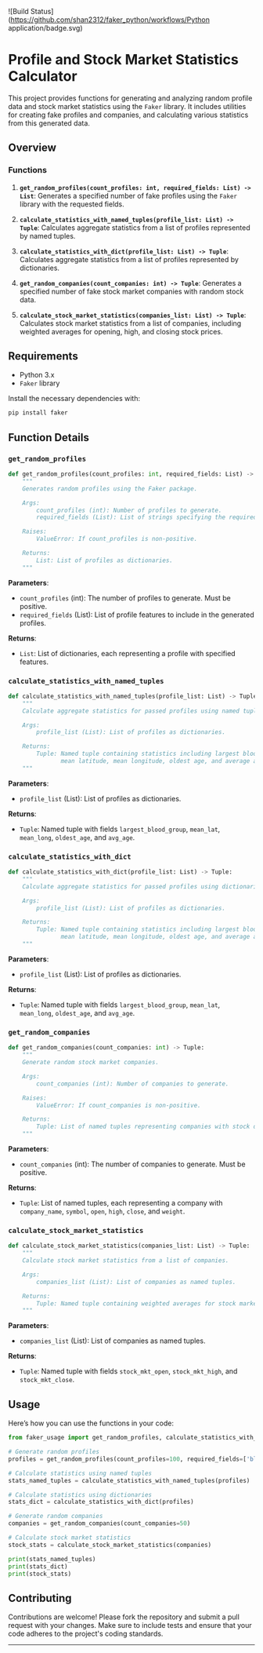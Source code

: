 ![Build Status](https://github.com/shan2312/faker_python/workflows/Python application/badge.svg)
# Profile and Stock Market Statistics Calculator

This project provides functions for generating and analyzing random profile data and stock market statistics using the `Faker` library. It includes utilities for creating fake profiles and companies, and calculating various statistics from this generated data.

## Overview

### Functions

1. **`get_random_profiles(count_profiles: int, required_fields: List) -> List`**:
   Generates a specified number of fake profiles using the `Faker` library with the requested fields.

2. **`calculate_statistics_with_named_tuples(profile_list: List) -> Tuple`**:
   Calculates aggregate statistics from a list of profiles represented by named tuples.

3. **`calculate_statistics_with_dict(profile_list: List) -> Tuple`**:
   Calculates aggregate statistics from a list of profiles represented by dictionaries.

4. **`get_random_companies(count_companies: int) -> Tuple`**:
   Generates a specified number of fake stock market companies with random stock data.

5. **`calculate_stock_market_statistics(companies_list: List) -> Tuple`**:
   Calculates stock market statistics from a list of companies, including weighted averages for opening, high, and closing stock prices.

## Requirements

- Python 3.x
- `Faker` library

Install the necessary dependencies with:

```bash
pip install faker
```

## Function Details

### `get_random_profiles`

```python
def get_random_profiles(count_profiles: int, required_fields: List) -> List:
    """
    Generates random profiles using the Faker package.

    Args:
        count_profiles (int): Number of profiles to generate.
        required_fields (List): List of strings specifying the required profile features.

    Raises:
        ValueError: If count_profiles is non-positive.

    Returns:
        List: List of profiles as dictionaries.
    """
```

**Parameters**:
- `count_profiles` (int): The number of profiles to generate. Must be positive.
- `required_fields` (List): List of profile features to include in the generated profiles.

**Returns**:
- `List`: List of dictionaries, each representing a profile with specified features.

### `calculate_statistics_with_named_tuples`

```python
def calculate_statistics_with_named_tuples(profile_list: List) -> Tuple:
    """
    Calculate aggregate statistics for passed profiles using named tuples.

    Args:
        profile_list (List): List of profiles as dictionaries.

    Returns:
        Tuple: Named tuple containing statistics including largest blood group,
               mean latitude, mean longitude, oldest age, and average age.
    """
```

**Parameters**:
- `profile_list` (List): List of profiles as dictionaries.

**Returns**:
- `Tuple`: Named tuple with fields `largest_blood_group`, `mean_lat`, `mean_long`, `oldest_age`, and `avg_age`.

### `calculate_statistics_with_dict`

```python
def calculate_statistics_with_dict(profile_list: List) -> Tuple:
    """
    Calculate aggregate statistics for passed profiles using dictionaries.

    Args:
        profile_list (List): List of profiles as dictionaries.

    Returns:
        Tuple: Named tuple containing statistics including largest blood group,
               mean latitude, mean longitude, oldest age, and average age.
    """
```

**Parameters**:
- `profile_list` (List): List of profiles as dictionaries.

**Returns**:
- `Tuple`: Named tuple with fields `largest_blood_group`, `mean_lat`, `mean_long`, `oldest_age`, and `avg_age`.

### `get_random_companies`

```python
def get_random_companies(count_companies: int) -> Tuple:
    """
    Generate random stock market companies.

    Args:
        count_companies (int): Number of companies to generate.

    Raises:
        ValueError: If count_companies is non-positive.

    Returns:
        Tuple: List of named tuples representing companies with stock data.
    """
```

**Parameters**:
- `count_companies` (int): The number of companies to generate. Must be positive.

**Returns**:
- `Tuple`: List of named tuples, each representing a company with `company_name`, `symbol`, `open`, `high`, `close`, and `weight`.

### `calculate_stock_market_statistics`

```python
def calculate_stock_market_statistics(companies_list: List) -> Tuple:
    """
    Calculate stock market statistics from a list of companies.

    Args:
        companies_list (List): List of companies as named tuples.

    Returns:
        Tuple: Named tuple containing weighted averages for stock market open, high, and close prices.
    """
```

**Parameters**:
- `companies_list` (List): List of companies as named tuples.

**Returns**:
- `Tuple`: Named tuple with fields `stock_mkt_open`, `stock_mkt_high`, and `stock_mkt_close`.

## Usage

Here’s how you can use the functions in your code:

```python
from faker_usage import get_random_profiles, calculate_statistics_with_named_tuples, calculate_statistics_with_dict, get_random_companies, calculate_stock_market_statistics

# Generate random profiles
profiles = get_random_profiles(count_profiles=100, required_fields=['blood_group', 'current_location', 'birthdate'])

# Calculate statistics using named tuples
stats_named_tuples = calculate_statistics_with_named_tuples(profiles)

# Calculate statistics using dictionaries
stats_dict = calculate_statistics_with_dict(profiles)

# Generate random companies
companies = get_random_companies(count_companies=50)

# Calculate stock market statistics
stock_stats = calculate_stock_market_statistics(companies)

print(stats_named_tuples)
print(stats_dict)
print(stock_stats)
```

## Contributing

Contributions are welcome! Please fork the repository and submit a pull request with your changes. Make sure to include tests and ensure that your code adheres to the project's coding standards.

---
